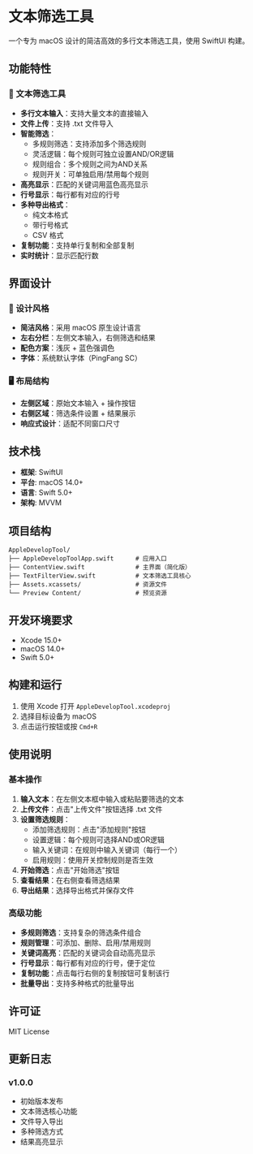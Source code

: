 # 文本筛选工具

一个专为 macOS 设计的简洁高效的多行文本筛选工具，使用 SwiftUI 构建。

## 功能特性

### 📝 文本筛选工具
- **多行文本输入**：支持大量文本的直接输入
- **文件上传**：支持 .txt 文件导入
- **智能筛选**：
  - 多规则筛选：支持添加多个筛选规则
  - 灵活逻辑：每个规则可独立设置AND/OR逻辑
  - 规则组合：多个规则之间为AND关系
  - 规则开关：可单独启用/禁用每个规则
- **高亮显示**：匹配的关键词用蓝色高亮显示
- **行号显示**：每行都有对应的行号
- **多种导出格式**：
  - 纯文本格式
  - 带行号格式
  - CSV 格式
- **复制功能**：支持单行复制和全部复制
- **实时统计**：显示匹配行数

## 界面设计

### 🎨 设计风格
- **简洁风格**：采用 macOS 原生设计语言
- **左右分栏**：左侧文本输入，右侧筛选和结果
- **配色方案**：浅灰 + 蓝色强调色
- **字体**：系统默认字体（PingFang SC）

### 🖥️ 布局结构
- **左侧区域**：原始文本输入 + 操作按钮
- **右侧区域**：筛选条件设置 + 结果展示
- **响应式设计**：适配不同窗口尺寸

## 技术栈

- **框架**: SwiftUI
- **平台**: macOS 14.0+
- **语言**: Swift 5.0+
- **架构**: MVVM

## 项目结构

```
AppleDevelopTool/
├── AppleDevelopToolApp.swift      # 应用入口
├── ContentView.swift              # 主界面（简化版）
├── TextFilterView.swift           # 文本筛选工具核心
├── Assets.xcassets/               # 资源文件
└── Preview Content/               # 预览资源
```

## 开发环境要求

- Xcode 15.0+
- macOS 14.0+
- Swift 5.0+

## 构建和运行

1. 使用 Xcode 打开 `AppleDevelopTool.xcodeproj`
2. 选择目标设备为 macOS
3. 点击运行按钮或按 `Cmd+R`

## 使用说明

### 基本操作
1. **输入文本**：在左侧文本框中输入或粘贴要筛选的文本
2. **上传文件**：点击"上传文件"按钮选择 .txt 文件
3. **设置筛选规则**：
   - 添加筛选规则：点击"添加规则"按钮
   - 设置逻辑：每个规则可选择AND或OR逻辑
   - 输入关键词：在规则中输入关键词（每行一个）
   - 启用规则：使用开关控制规则是否生效
4. **开始筛选**：点击"开始筛选"按钮
5. **查看结果**：在右侧查看筛选结果
6. **导出结果**：选择导出格式并保存文件

### 高级功能
- **多规则筛选**：支持复杂的筛选条件组合
- **规则管理**：可添加、删除、启用/禁用规则
- **关键词高亮**：匹配的关键词会自动高亮显示
- **行号显示**：每行都有对应的行号，便于定位
- **复制功能**：点击每行右侧的复制按钮可复制该行
- **批量导出**：支持多种格式的批量导出

## 许可证

MIT License

## 更新日志

### v1.0.0
- 初始版本发布
- 文本筛选核心功能
- 文件导入导出
- 多种筛选方式
- 结果高亮显示 